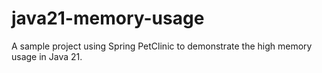 # java21-memory-usage
A sample project using Spring PetClinic to demonstrate the high memory usage in Java 21.
